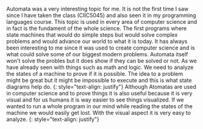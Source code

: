 Automata was a very interesting topic for me. It is not the first time I saw since I have taken the class (CIIC5045) and also seen it in my programming languages course. This topic is used in every area of computer science and in fact is the fundament of the whole science. The first programs where state machines that would do simple steps but would solve complex problems and would advance our world to what it is today. It has always been interesting to me since it was used to create computer science and is what could solve some of our biggest modern problems. Automata itself won't solve the probles but it does show if they can be solved or not. As we have already seen with things such as math and logic. We need to analyze the states of a machine to prove if it is possible. The idea to a problem might be great but it might be impossible to execute and this is what state diagrams help do. 
{: style="text-align: justify"}
Although Atomatas are used in computer science and to prove things it is also useful because it is very visual and for us humans it is way easier to see things visualized. If we wanted to run a whole program in our mind while reading the states of the machine we would easily get lost. With the visual aspect it is very easy to analyze. 
{: style="text-align: justify"}
